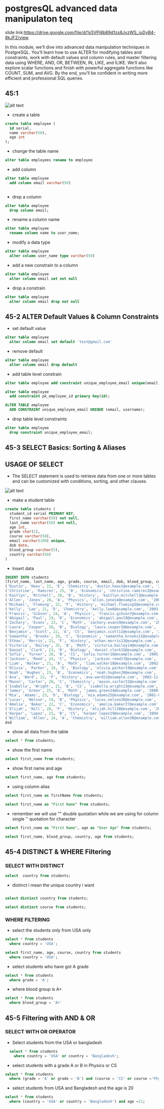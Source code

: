 # postgresQL advanced data manipulaton teq
  slide link:https://drive.google.com/file/d/1s5VPi8b89d1zs8JvzWS_juDyB4-8kJF2/view

  In this module, we’ll dive into advanced data manipulation techniques in PostgreSQL. You’ll learn how to use ALTER for modifying tables and constraints, work with default values and column rules, and master filtering data using WHERE, AND, OR, BETWEEN, IN, LIKE, and ILIKE. We’ll also explore scalar functions and finish with powerful aggregate functions like COUNT, SUM, and AVG. By the end, you’ll be confident in writing more efficient and professional SQL queries.
## 45:1
![alt text](alter.png)
- create a table 

```sql
create table employee (
  id serial,
  name varchar(50),
  age int
);
```
- change the table name 

```sql
alter table employees rename to employee
```

- add column 

```sql
alter table employee 
  add column email varchar(50)
  

```

- drop a column 

```sql
alter table employee 
  drop column email;
```

- rename a column name 

```sql
alter table employee
  rename column name to user_name;
```

- modify a data type 

```sql
alter table employee 
  alter column user_name type varchar(50) 
```

- add a new constrain to a column  

```sql
alter table employee 
  alter column email set not null
```

- drop a constrain

```sql
alter table employee 
  alter column email drop not null
```

## 45-2 ALTER Default Values & Column Constraints
- set default value 

```sql
alter table employee
  alter column email set default 'test@gmail.com'
```
- remove default 

```sql
alter table employee
  alter column email drop default
```

- add table level constrain 

```sql
alter table employee add constraint unique_employee_email unique(email)
```
```sql 
alter table employee 
  add constraint pk_employee_id primary key(id);
```

```sql
ALTER TABLE employee 
  ADD CONSTRAINT unique_employee_email UNIQUE (email, username);
```

- drop table level constraints 

```sql 
alter table employee 
  drop constraint unique_employee_email;
```

## 45-3 SELECT Basics: Sorting & Aliases

## USAGE OF SELECT 

- The SELECT statement is used to retrieve data from one or more tables and can be customized with conditions, sorting, and other clauses.

![alt text](select-1.png)

- make a student table 

```sql
create table students (
  student_id serial PRIMARY KEY,
  first_name varchar(50) not null,
  last_name varchar(50) not null,
  age int,
  grade char(2),
  course varchar(50),
  email varchar(100) unique, 
  dob date,
  blood_group varchar(5),
  country varchar(50)
)
```
- Insert data 

```sql
INSERT INTO students 
(first_name, last_name, age, grade, course, email, dob, blood_group, country) VALUES
('Dustin', 'Haas', 22, 'E', 'Chemistry', 'dustin.haas1@example.com', '2001-03-08', 'B-', 'Gibraltar'),
('Christine', 'Ramirez', 25, 'B', 'Economics', 'christine.ramirez2@example.com', '2003-12-13', 'O+', 'Nicaragua'),
('Kaitlyn', 'Mitchell', 20, 'B', 'History', 'kaitlyn.mitchell3@example.com', '2002-05-10', 'AB+', 'Dominican Republic'),
('Allen', 'Jones', 20, 'A', 'Physics', 'allen.jones4@example.com', '2004-08-29', 'O+', 'Central African Republic'),
('Michael', 'Fleming', 22, 'F', 'History', 'michael.fleming5@example.com', '2001-01-24', 'B-', 'Wallis and Futuna'),
('Kelly', 'Lee', 21, 'D', 'Chemistry', 'kelly.lee6@example.com', '2003-06-06', 'B+', 'Monaco'),
('Francis', 'Gibson', 24, 'A', 'Physics', 'francis.gibson7@example.com', '2000-07-19', 'A-', 'Sierra Leone'),
('Abigail', 'Paul', 19, 'D', 'Economics', 'abigail.paul8@example.com', '2004-07-14', 'O-', 'New Zealand'),
('Zachary', 'Evans', 23, 'C', 'Math', 'zachary.evans9@example.com', '2001-11-03', 'AB-', 'Brazil'),
('Laura', 'Cooper', 20, 'B', 'Biology', 'laura.cooper10@example.com', '2005-04-17', 'O+', 'Kenya'),
('Benjamin', 'Scott', 22, 'A', 'CS', 'benjamin.scott11@example.com', '2002-01-21', 'A+', 'Germany'),
('Samantha', 'Brooks', 19, 'C', 'Economics', 'samantha.brooks12@example.com', '2004-10-11', 'B-', 'Japan'),
('Ethan', 'Morris', 21, 'F', 'History', 'ethan.morris13@example.com', '2003-12-09', 'O-', 'Bangladesh'),
('Victoria', 'Bailey', 25, 'B', 'Math', 'victoria.bailey14@example.com', '2000-06-28', 'AB+', 'Canada'),
('Daniel', 'Clark', 23, 'D', 'Biology', 'daniel.clark15@example.com', '2001-08-16', 'A-', 'India'),
('Sofia', 'Turner', 20, 'B', 'CS', 'sofia.turner16@example.com', '2005-07-11', 'O+', 'Italy'),
('Jackson', 'Reed', 24, 'C', 'Physics', 'jackson.reed17@example.com', '2000-09-05', 'B+', 'Australia'),
('Liam', 'Walker', 21, 'A', 'Math', 'liam.walker18@example.com', '2002-02-23', 'O-', 'USA'),
('Olivia', 'Parker', 19, 'D', 'Biology', 'olivia.parker19@example.com', '2006-03-15', 'A+', 'Mexico'),
('Noah', 'Hughes', 23, 'B', 'Economics', 'noah.hughes20@example.com', '2001-10-20', 'AB-', 'France'),
('Ava', 'Ward', 22, 'F', 'History', 'ava.ward21@example.com', '2003-11-30', 'O+', 'Spain'),
('Mason', 'Carter', 20, 'C', 'Chemistry', 'mason.carter22@example.com', '2005-05-18', 'B-', 'South Korea'),
('Isabella', 'Wright', 21, 'B', 'CS', 'isabella.wright23@example.com', '2004-04-25', 'O-', 'China'),
('James', 'Green', 25, 'A', 'Math', 'james.green24@example.com', '2000-02-08', 'A-', 'Norway'),
('Mia', 'Adams', 23, 'D', 'Biology', 'mia.adams25@example.com', '2001-09-27', 'B+', 'Argentina'),
('Lucas', 'Nelson', 19, 'B', 'Physics', 'lucas.nelson26@example.com', '2006-01-14', 'AB+', 'Egypt'),
('Amelia', 'Baker', 22, 'C', 'Economics', 'amelia.baker27@example.com', '2003-12-02', 'O+', 'Russia'),
('Elijah', 'Hill', 20, 'F', 'History', 'elijah.hill28@example.com', '2005-03-22', 'O-', 'Greece'),
('Harper', 'Lopez', 21, 'B', 'CS', 'harper.lopez29@example.com', '2004-05-10', 'AB-', 'Portugal'),
('William', 'Allen', 24, 'A', 'Chemistry', 'william.allen30@example.com', '2000-08-03', 'A+', 'Turkey');
dsd
```

- show all data from the table 

```sql 
select * from students;
```

- show the first name 

```sql
select first_name from students;
```

- show first name and age 

```sql
select first_name, age from students;
```

- using column alias 

```sql 
select first_name as firstName from students;
```

```sql 
select first_name as "First Name" from students;
```
- remember we will use  "" double quotation while we are using for column single '' quotation for character 

```sql
select first_name as "First Name", age as "User Age" from students;
```

```sql 
select first_name, blood_group, country, age from students;
```
##  45-4 DISTINCT & WHERE Filtering

### SELECT WITH DISTINCT 

```SQL 
select  country from students;
```
- distinct i mean the unique country i want 

```sql

select distinct country from students;

```

```sql
select distinct course from students;
```

### WHERE FILTERING 
- select the students only from USA only 
```sql
select * from students 
  where country = 'USA';
```

```sql 
select first_name, age, course, country from students 
  where country = 'USA';
```

- select students who have got A  grade 

```sql
select * from students 
  where grade = 'A';
```

- where blood group is A+

```sql 
select * from students
  where blood_group = 'A+'
```
## 45-5 Filtering with AND & OR

### SELECT WITH OR OPERATOR 

- Select students from the USA or bangladesh 

```sql
  select * from students
    where country = 'USA' or country = 'Bangladesh';
```
- select students with a grade A or B  in Physics or CS 

```sql 
select * from students 
  where (grade = 'A' or grade = 'B') and (course = 'CS' or course ='Physics');
```

- select students from USA and Bangladesh and the age is 20 

```sql
select * from students 
  where (country = 'USA' or country = 'Bangladesh') and age =21;
```
